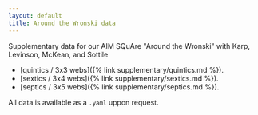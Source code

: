 ```yaml
---
layout: default
title: Around the Wronski data
---
```


Supplementary data for our AIM SQuAre "Around the Wronski" with Karp, Levinson, McKean, and Sottile

- [quintics / 3x3 webs]({% link supplementary/quintics.md %}).
- [sextics / 3x4 webs]({% link supplementary/sextics.md %}).
- [septics / 3x5 webs]({% link supplementary/septics.md %}).

All data is available as a `.yaml` uppon request.